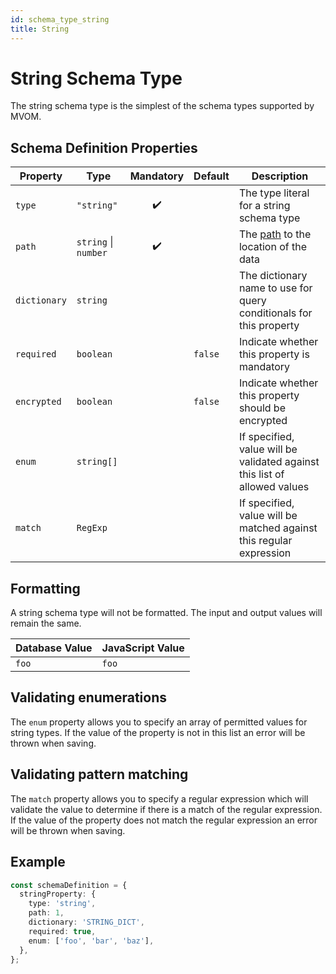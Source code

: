 ```yaml
---
id: schema_type_string
title: String
---
```


# String Schema Type

The string schema type is the simplest of the schema types supported by MVOM.

## Schema Definition Properties

| Property     | Type                 |     Mandatory      | Default | Description                                                               |
| ------------ | -------------------- | :----------------: | ------- | ------------------------------------------------------------------------- |
| `type`       | `"string"`           | :heavy_check_mark: |         | The type literal for a string schema type                                 |
| `path`       | `string` \| `number` | :heavy_check_mark: |         | The [path](../schema_basics#path-property) to the location of the data    |
| `dictionary` | `string`             |                    |         | The dictionary name to use for query conditionals for this property       |
| `required`   | `boolean`            |                    | `false` | Indicate whether this property is mandatory                               |
| `encrypted`  | `boolean`            |                    | `false` | Indicate whether this property should be encrypted                        |
| `enum`       | `string[]`           |                    |         | If specified, value will be validated against this list of allowed values |
| `match`      | `RegExp`             |                    |         | If specified, value will be matched against this regular expression       |

## Formatting

A string schema type will not be formatted. The input and output values will remain the same.

| Database Value | JavaScript Value |
| -------------- | ---------------- |
| `foo`          | `foo`            |

## Validating enumerations

The `enum` property allows you to specify an array of permitted values for string types. If the value of the property is not in this list an error will be thrown when saving.

## Validating pattern matching

The `match` property allows you to specify a regular expression which will validate the value to determine if there is a match of the regular expression. If the value of the property does not match the regular expression an error will be thrown when saving.

## Example

```ts
const schemaDefinition = {
  stringProperty: {
    type: 'string',
    path: 1,
    dictionary: 'STRING_DICT',
    required: true,
    enum: ['foo', 'bar', 'baz'],
  },
};
```
